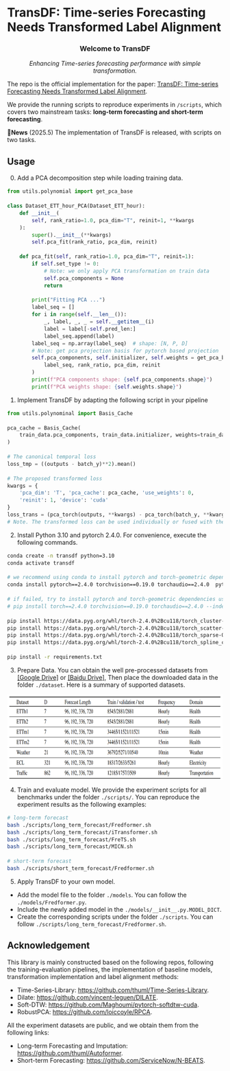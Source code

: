 # TransDF: Time-series Forecasting Needs Transformed Label Alignment


<h3 align="center">Welcome to TransDF</h3>

<p align="center"><i>Enhancing Time-series forecasting performance with simple transformation.</i></p>


The repo is the official implementation for the paper: [TransDF: Time-series Forecasting Needs Transformed Label Alignment](https://openreview.net/forum?id=RxWILaXuhb).

We provide the running scripts to reproduce experiments in `/scripts`, which covers two mainstream tasks: **long-term forecasting and short-term forecasting**.

🚩**News** (2025.5) The implementation of TransDF is released, with scripts on two tasks.

## Usage

0. Add a PCA decomposition step while loading training data.
```python
from utils.polynomial import get_pca_base

class Dataset_ETT_hour_PCA(Dataset_ETT_hour):
    def __init__(
        self, rank_ratio=1.0, pca_dim="T", reinit=1, **kwargs
    ):
        super().__init__(**kwargs)
        self.pca_fit(rank_ratio, pca_dim, reinit)

    def pca_fit(self, rank_ratio=1.0, pca_dim="T", reinit=1):
        if self.set_type != 0:
            # Note: we only apply PCA transformation on train data
            self.pca_components = None
            return

        print("Fitting PCA ...")
        label_seq = []
        for i in range(self.__len__()):
            _, label, _, _ = self.__getitem__(i)
            label = label[-self.pred_len:]
            label_seq.append(label)
        label_seq = np.array(label_seq)  # shape: [N, P, D]
        # Note: get pca projection basis for pytorch based projection
        self.pca_components, self.initializer, self.weights = get_pca_base(
            label_seq, rank_ratio, pca_dim, reinit
        )
        print(f"PCA components shape: {self.pca_components.shape}")
        print(f"PCA weights shape: {self.weights.shape}")
```

1. Implement TransDF by adapting the following script in your pipeline
```python
from utils.polynominal import Basis_Cache

pca_cache = Basis_Cache(
    train_data.pca_components, train_data.initializer, weights=train_data.weights, device='cuda'
)

# The canonical temporal loss
loss_tmp = ((outputs - batch_y)**2).mean()

# The proposed transformed loss
kwargs = {
    'pca_dim': 'T', 'pca_cache': pca_cache, 'use_weights': 0, 
    'reinit': 1, 'device': 'cuda'
}
loss_trans = (pca_torch(outputs, **kwargs) - pca_torch(batch_y, **kwargs)).abs().mean()
# Note. The transformed loss can be used individually or fused with the temporal loss using finetuned relative weights.
```

2. Install Python 3.10 and pytorch 2.4.0. For convenience, execute the following commands.

```bash
conda create -n transdf python=3.10
conda activate transdf

# we recommend using conda to install pytorch and torch-geometric dependencies
conda install pytorch==2.4.0 torchvision==0.19.0 torchaudio==2.4.0  pytorch-cuda=11.8 -c pytorch -c nvidia

# if failed, try to install pytorch and torch-geometric dependencies using pip
# pip install torch==2.4.0 torchvision==0.19.0 torchaudio==2.4.0 --index-url https://download.pytorch.org/whl/cu118

pip install https://data.pyg.org/whl/torch-2.4.0%2Bcu118/torch_cluster-1.6.3%2Bpt24cu118-cp310-cp310-linux_x86_64.whl
pip install https://data.pyg.org/whl/torch-2.4.0%2Bcu118/torch_scatter-2.1.2%2Bpt24cu118-cp310-cp310-linux_x86_64.whl
pip install https://data.pyg.org/whl/torch-2.4.0%2Bcu118/torch_sparse-0.6.18%2Bpt24cu118-cp310-cp310-linux_x86_64.whl
pip install https://data.pyg.org/whl/torch-2.4.0%2Bcu118/torch_spline_conv-1.2.2%2Bpt24cu118-cp310-cp310-linux_x86_64.whl

pip install -r requirements.txt
```

3. Prepare Data. You can obtain the well pre-processed datasets from [[Google Drive]](https://drive.google.com/drive/folders/13Cg1KYOlzM5C7K8gK8NfC-F3EYxkM3D2?usp=sharing) or [[Baidu Drive]](https://pan.baidu.com/s/1r3KhGd0Q9PJIUZdfEYoymg?pwd=i9iy), Then place the downloaded data in the folder `./dataset`. Here is a summary of supported datasets.

<p align="center">
<img src=".\pic\dataset-fredf.jpg" height = "200" alt="" align=center />
</p>

4. Train and evaluate model. We provide the experiment scripts for all benchmarks under the folder `./scripts/`. You can reproduce the experiment results as the following examples:

```bash
# long-term forecast
bash ./scripts/long_term_forecast/Fredformer.sh
bash ./scripts/long_term_forecast/iTransformer.sh
bash ./scripts/long_term_forecast/FreTS.sh
bash ./scripts/long_term_forecast/MICN.sh

# short-term forecast
bash ./scripts/short_term_forecast/Fredformer.sh
```

5. Apply TransDF to your own model.

- Add the model file to the folder `./models`. You can follow the `./models/Fredformer.py`.
- Include the newly added model in the `./models/__init__.py.MODEL_DICT`.
- Create the corresponding scripts under the folder `./scripts`. You can follow `./scripts/long_term_forecast/Fredformer.sh`.


## Acknowledgement

This library is mainly constructed based on the following repos, following the training-evaluation pipelines, the implementation of baseline models, transformation implementation and label alignment methods:

- Time-Series-Library: https://github.com/thuml/Time-Series-Library.
- Dilate: https://github.com/vincent-leguen/DILATE.
- Soft-DTW: https://github.com/Maghoumi/pytorch-softdtw-cuda.
- RobustPCA: https://github.com/loiccoyle/RPCA.

All the experiment datasets are public, and we obtain them from the following links:
- Long-term Forecasting and Imputation: https://github.com/thuml/Autoformer.
- Short-term Forecasting: https://github.com/ServiceNow/N-BEATS.



